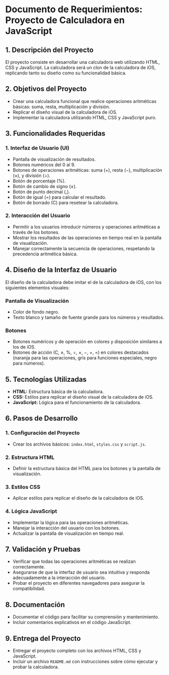 # Documento de Requerimientos: Proyecto de Calculadora en JavaScript

## 1. Descripción del Proyecto

El proyecto consiste en desarrollar una calculadora web utilizando HTML, CSS y JavaScript. La calculadora será un clon de la calculadora de iOS, replicando tanto su diseño como su funcionalidad básica.

## 2. Objetivos del Proyecto

- Crear una calculadora funcional que realice operaciones aritméticas básicas: suma, resta, multiplicación y división.
- Replicar el diseño visual de la calculadora de iOS.
- Implementar la calculadora utilizando HTML, CSS y JavaScript puro.

## 3. Funcionalidades Requeridas

### 1. Interfaz de Usuario (UI)

- Pantalla de visualización de resultados.
- Botones numéricos del 0 al 9.
- Botones de operaciones aritméticas: suma (+), resta (−), multiplicación (×), y división (÷).
- Botón de porcentaje (%).
- Botón de cambio de signo (±).
- Botón de punto decimal (,).
- Botón de igual (=) para calcular el resultado.
- Botón de borrado (C) para resetear la calculadora.

### 2. Interacción del Usuario

- Permitir a los usuarios introducir números y operaciones aritméticas a través de los botones.
- Mostrar los resultados de las operaciones en tiempo real en la pantalla de visualización.
- Manejar correctamente la secuencia de operaciones, respetando la precedencia aritmética básica.

## 4. Diseño de la Interfaz de Usuario

El diseño de la calculadora debe imitar el de la calculadora de iOS, con los siguientes elementos visuales:

### Pantalla de Visualización

- Color de fondo negro.
- Texto blanco y tamaño de fuente grande para los números y resultados.

### Botones

- Botones numéricos y de operación en colores y disposición similares a los de iOS.
- Botones de acción (C, ±, %, ÷, ×, −, +, =) en colores destacados (naranja para las operaciones, gris para funciones especiales, negro para números).

## 5. Tecnologías Utilizadas

- **HTML:** Estructura básica de la calculadora.
- **CSS:** Estilos para replicar el diseño visual de la calculadora de iOS.
- **JavaScript:** Lógica para el funcionamiento de la calculadora.

## 6. Pasos de Desarrollo

### 1. Configuración del Proyecto

- Crear los archivos básicos: `index.html`, `styles.css` y `script.js`.

### 2. Estructura HTML

- Definir la estructura básica del HTML para los botones y la pantalla de visualización.

### 3. Estilos CSS

- Aplicar estilos para replicar el diseño de la calculadora de iOS.

### 4. Lógica JavaScript

- Implementar la lógica para las operaciones aritméticas.
- Manejar la interacción del usuario con los botones.
- Actualizar la pantalla de visualización en tiempo real.

## 7. Validación y Pruebas

- Verificar que todas las operaciones aritméticas se realizan correctamente.
- Asegurarse de que la interfaz de usuario sea intuitiva y responda adecuadamente a la interacción del usuario.
- Probar el proyecto en diferentes navegadores para asegurar la compatibilidad.

## 8. Documentación

- Documentar el código para facilitar su comprensión y mantenimiento.
- Incluir comentarios explicativos en el código JavaScript.

## 9. Entrega del Proyecto

- Entregar el proyecto completo con los archivos HTML, CSS y JavaScript.
- Incluir un archivo `README.md` con instrucciones sobre cómo ejecutar y probar la calculadora.
